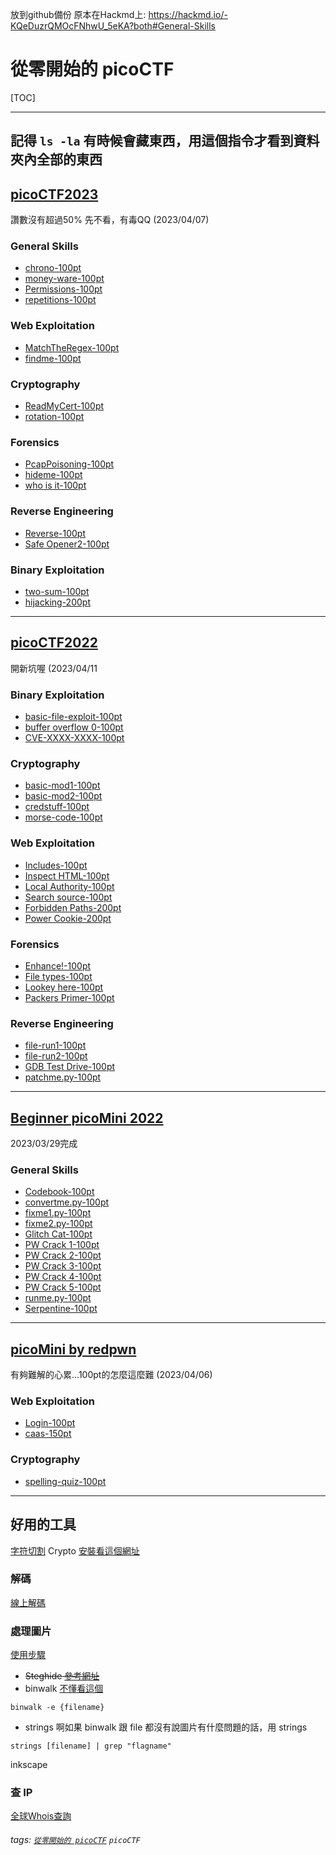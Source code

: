 放到github備份
原本在Hackmd上: https://hackmd.io/-KQeDuzrQMOcFNhwU_5eKA?both#General-Skills

# 從零開始的 picoCTF
[TOC]

----------------------------------------------------------------------------

## 記得 ```ls -la``` 有時候會藏東西，用這個指令才看到資料夾內全部的東西

## [picoCTF2023](https://play.picoctf.org/practice?originalEvent=72&page=1)

讚數沒有超過50% 先不看，有毒QQ (2023/04/07)

### General Skills
- [chrono-100pt](https://hackmd.io/Aq1KwKm8ScOjhK6tr_AGRQ?both)
- [money-ware-100pt](https://hackmd.io/Rj_XJPKSR4GIureej8jofQ?both)
- [Permissions-100pt](https://hackmd.io/dGmg8Vi0TJ262w-k8jUbbA?both)
- [repetitions-100pt](https://hackmd.io/4kq0tqzFTg2U2d1rOQUqxw?both)


### Web Exploitation
- [MatchTheRegex-100pt](/RM7lQP1DR2iEC3sE408JOQ?both)
- [findme-100pt](/KtISCxZ6T-aRv7_WmtxscQ?both)

### Cryptography
- [ReadMyCert-100pt](/GxO-p5BTQxqX_0eCnUesIA)
- [rotation-100pt](/xu7UOJrySzmFhsJYpeWPMg?both)

### Forensics
- [PcapPoisoning-100pt](/BIEqiOoBTlKg47bepmWz4A?both)
- [hideme-100pt](/ndljMjYUTK-e0NzV05BI2A)
- [who is it-100pt](/MHQlxF-9SoifemgqchvYjQ?both)

### Reverse Engineering
- [Reverse-100pt](/R4zubXeGSR-DKEiE7_dImQ?both)
- [Safe Opener2-100pt](/KH36Brt2TrioCOKpNPZIyA?both)

### Binary Exploitation
- [two-sum-100pt](/DuYD4ufhSW-nXEk8WL1KXw?both)
- [hijacking-200pt](/3O3l6RGIQIm42UkDWyQ7Rg?both)

----------------------------------------------------------------------------
## [picoCTF2022](https://play.picoctf.org/practice?originalEvent=70&page=1)
開新坑喔 (2023/04/11
### Binary Exploitation
- [basic-file-exploit-100pt](/O2pZFhx1QhWj8QFHD8Eycw?both)
- [buffer overflow 0-100pt](/uqa2wMikRCGisY8rbMZzFw?both)
- [CVE-XXXX-XXXX-100pt](/WNujkM4DSWWBs2bBBY812g?both)

### Cryptography
- [basic-mod1-100pt](/ZTzcpAM3TpyD6Ppx-aWqVw?both)
- [basic-mod2-100pt](/ptziC8e_R8ioFgVBUNW0Lg?both)
- [credstuff-100pt](/3rKQto_OQoaBlF7gNC-xmQ?both)
- [morse-code-100pt](/KyngQdL_Qbu_wFHBxz5PtA?both)

### Web Exploitation
- [Includes-100pt](/yNdXio9RSIuobzW9hbuKxg?both)
- [Inspect HTML-100pt](/wyn1mOV7SnK-1nS30iA4mA?both)
- [Local Authority-100pt](/mSdhDNpfQVOMBLUmACetlw?both)
- [Search source-100pt](/biHGab1OSamUzlTgkAgCmw?both)
- [Forbidden Paths-200pt](/7BQ9ATQXQvKPzI19KA8Dww?both)
- [Power Cookie-200pt](/7h2MzDIzTRGumgIC8RMcew?both)


### Forensics
- [Enhance!-100pt](/5GZMNlboTPyAipu_UKMGHw?both)
- [File types-100pt](/4UZRnyrbRr-tCdKKtC-vWQ?both)
- [Lookey here-100pt](/Vh1CYmDtSNuzDIG6XQCDdQ?both)
- [Packers Primer-100pt](/qoDj6KuZSESO9kMRDbvQvQ?both)

### Reverse Engineering
- [file-run1-100pt](/19NV8pSiQM6J0Tl5crcbow?both)
- [file-run2-100pt](/Mpnfs1ZnQmqTSEYN7JBpXA)
- [GDB Test Drive-100pt](/BeaLn_FtRWGRAfmnDa9_7w?both)
- [patchme.py-100pt](/tEDc2CrsQKCMTXMI6RA_JQ?both)

----------------------------------------------------------------------------
## [Beginner picoMini 2022](https://play.picoctf.org/practice?originalEvent=69&page=1) 
2023/03/29完成
### General Skills
- [Codebook-100pt](/VDQzTvIcQlSObIiSfrFMQQ)
- [convertme.py-100pt](/6iBnLTbBQ3u8seu6pw9IGA?both)
- [fixme1.py-100pt](https://hackmd.io/iS05x-jVSlC6aIyTTTbH-A?both)
- [fixme2.py-100pt](https://hackmd.io/7A2O5g56Qqq1tQmBD-vUbA?both)
- [Glitch Cat-100pt](https://hackmd.io/CWfcD8f2Tzia93iSc8fGOQ?both)
- [PW Crack 1-100pt](https://hackmd.io/m5S4Qx1oR5eC0ZTCdBXqEQ?both)
- [PW Crack 2-100pt](https://hackmd.io/JzdYdFEBQ7Ck7_zE_RIExw?both)
- [PW Crack 3-100pt](https://hackmd.io/6inwqmEbQayrlwLRwUoZPg?both)
- [PW Crack 4-100pt](https://hackmd.io/aXXUYHupTD-nS2rtRl32dw?both)
- [PW Crack 5-100pt](https://hackmd.io/OOs4gU0nQLW4L56e0hYC4g?both)
- [runme.py-100pt](https://hackmd.io/eNeY9LwDRMSg0BaY1BCx_Q?both)
- [Serpentine-100pt](https://hackmd.io/Bd3NznP_ToSs7_Fd7VdFlw)

----------------------------------------------------------------------------
## [picoMini by redpwn](https://play.picoctf.org/practice?originalEvent=67&page=1) 
有夠難解的心累...100pt的怎麼這麼難 (2023/04/06)
### Web Exploitation
- [Login-100pt](/iA1FVV9YQ4uooPxOWYNykQ)
- [caas-150pt](/9L7-gnoBTUeFYuSuck9tLQ?both)


### Cryptography
- [spelling-quiz-100pt](/1BrQkuEVSgeysbTvq2pwUA)


----------------------------------------------------------------------------
## 好用的工具
[字符切割](/N_W7l6T2Qb68N8GkcX7irw)
Crypto
[安裝看這個網址](https://bobbyhadz.com/blog/python-no-module-named-crypto)
### 解碼
[線上解碼](https://the-x.cn/zh-cn/base64)

### 處理圖片
[使用步驟](/uzJvvVlXRjqSiry0qiHMJg)
- ~~Steghide
[參考網址](https://ithelp.ithome.com.tw/articles/10278964)~~
- binwalk 
[不懂看這個](/ndljMjYUTK-e0NzV05BI2A)
```
binwalk -e {filename}
```
- strings
啊如果 binwalk 跟 file 都沒有說圖片有什麼問題的話，用 strings
```
strings [filename] | grep "flagname"
```

inkscape

### 查 IP
[全球Whois查詢](https://www.whois365.com/tw)

###### tags:  [`從零開始的 picoCTF`](https://hackmd.io/-KQeDuzrQMOcFNhwU_5eKA?both=) `picoCTF`
